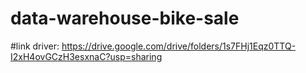 # data-warehouse-bike-sale
#link driver: https://drive.google.com/drive/folders/1s7FHj1Eqz0TTQ-I2xH4ovGCzH3esxnaC?usp=sharing
